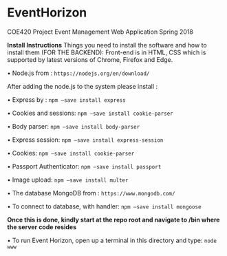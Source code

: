 # EventHorizon
COE420 Project Event Management Web Application Spring 2018

**Install Instructions**
Things you need to install the software and how to install them (FOR THE BACKEND):
Front-end is in HTML, CSS which is supported by latest versions of Chrome, Firefox and Edge.

• Node.js from : `https://nodejs.org/en/download/`

After adding the node.js to the system please install :

• Express by : `npm –save install express`

• Cookies and sessions: `npm –save install cookie-parser`

• Body parser: `npm –save install body-parser`

• Express session: `npm –save install express-session`

• Cookies: `npm –save install cookie-parser`

• Passport Authenticator: `npm –save install passport`

• Image upload: `npm –save install multer`

• The database MongoDB from : `https://www.mongodb.com/`

• To connect to database, with handler: `npm –save install mongoose`

**Once this is done, kindly start at the repo root and navigate to /bin where the server code resides**

• To run Event Horizon, open up a terminal in this directory and type: `node www`
